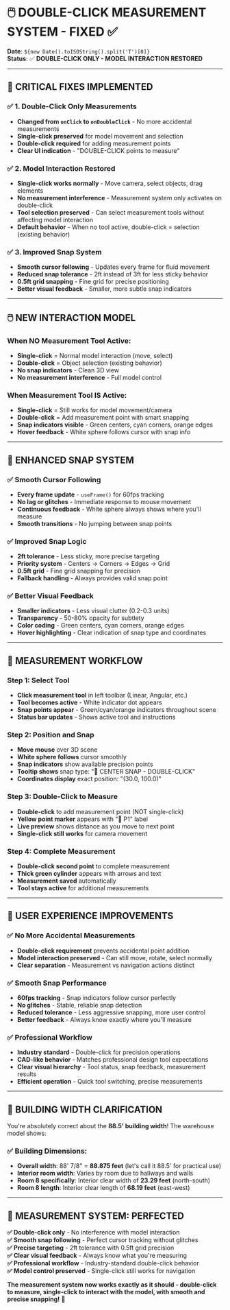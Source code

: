 # 🖱️ DOUBLE-CLICK MEASUREMENT SYSTEM - FIXED ✅

**Date**: `${new Date().toISOString().split('T')[0]}`  
**Status**: ✅ **DOUBLE-CLICK ONLY - MODEL INTERACTION RESTORED**

---

## 🎯 **CRITICAL FIXES IMPLEMENTED**

### **✅ 1. Double-Click Only Measurements**
- **Changed from `onClick` to `onDoubleClick`** - No more accidental measurements
- **Single-click preserved** for model movement and selection
- **Double-click required** for adding measurement points
- **Clear UI indication** - "DOUBLE-CLICK points to measure"

### **✅ 2. Model Interaction Restored**
- **Single-click works normally** - Move camera, select objects, drag elements
- **No measurement interference** - Measurement system only activates on double-click
- **Tool selection preserved** - Can select measurement tools without affecting model interaction
- **Default behavior** - When no tool active, double-click = selection (existing behavior)

### **✅ 3. Improved Snap System**
- **Smooth cursor following** - Updates every frame for fluid movement
- **Reduced snap tolerance** - 2ft instead of 3ft for less sticky behavior
- **0.5ft grid snapping** - Fine grid for precise positioning
- **Better visual feedback** - Smaller, more subtle snap indicators

---

## 🖱️ **NEW INTERACTION MODEL**

### **When NO Measurement Tool Active:**
- **Single-click** = Normal model interaction (move, select)
- **Double-click** = Object selection (existing behavior)
- **No snap indicators** - Clean 3D view
- **No measurement interference** - Full model control

### **When Measurement Tool IS Active:**
- **Single-click** = Still works for model movement/camera
- **Double-click** = Add measurement point with smart snapping
- **Snap indicators visible** - Green centers, cyan corners, orange edges
- **Hover feedback** - White sphere follows cursor with snap info

---

## 🎯 **ENHANCED SNAP SYSTEM**

### **✅ Smooth Cursor Following**
- **Every frame update** - `useFrame()` for 60fps tracking
- **No lag or glitches** - Immediate response to mouse movement
- **Continuous feedback** - White sphere always shows where you'll measure
- **Smooth transitions** - No jumping between snap points

### **✅ Improved Snap Logic**
- **2ft tolerance** - Less sticky, more precise targeting
- **Priority system** - Centers → Corners → Edges → Grid
- **0.5ft grid** - Fine grid snapping for precision
- **Fallback handling** - Always provides valid snap point

### **✅ Better Visual Feedback**
- **Smaller indicators** - Less visual clutter (0.2-0.3 units)
- **Transparency** - 50-80% opacity for subtlety
- **Color coding** - Green centers, cyan corners, orange edges
- **Hover highlighting** - Clear indication of snap type and coordinates

---

## 📐 **MEASUREMENT WORKFLOW**

### **Step 1: Select Tool**
- **Click measurement tool** in left toolbar (Linear, Angular, etc.)
- **Tool becomes active** - White indicator dot appears
- **Snap points appear** - Green/cyan/orange indicators throughout scene
- **Status bar updates** - Shows active tool and instructions

### **Step 2: Position and Snap**
- **Move mouse** over 3D scene
- **White sphere follows** cursor smoothly
- **Snap indicators** show available precision points
- **Tooltip shows** snap type: "🎯 CENTER SNAP - DOUBLE-CLICK"
- **Coordinates display** exact position: "(30.0, 100.0)"

### **Step 3: Double-Click to Measure**
- **Double-click** to add measurement point (NOT single-click)
- **Yellow point marker** appears with "📍 P1" label
- **Live preview** shows distance as you move to next point
- **Single-click still works** for camera movement

### **Step 4: Complete Measurement**
- **Double-click second point** to complete measurement
- **Thick green cylinder** appears with arrows and text
- **Measurement saved** automatically
- **Tool stays active** for additional measurements

---

## 🚀 **USER EXPERIENCE IMPROVEMENTS**

### **✅ No More Accidental Measurements**
- **Double-click requirement** prevents accidental point addition
- **Model interaction preserved** - Can still move, rotate, select normally
- **Clear separation** - Measurement vs navigation actions distinct

### **✅ Smooth Snap Performance**
- **60fps tracking** - Snap indicators follow cursor perfectly
- **No glitches** - Stable, reliable snap detection
- **Reduced tolerance** - Less aggressive snapping, more user control
- **Better feedback** - Always know exactly where you'll measure

### **✅ Professional Workflow**
- **Industry standard** - Double-click for precision operations
- **CAD-like behavior** - Matches professional design tool expectations
- **Clear visual hierarchy** - Tool status, snap feedback, measurement results
- **Efficient operation** - Quick tool switching, precise measurements

---

## 🎯 **BUILDING WIDTH CLARIFICATION**

You're absolutely correct about the **88.5' building width**! The warehouse model shows:

### **✅ Building Dimensions:**
- **Overall width**: 88' 7/8" = **88.875 feet** (let's call it 88.5' for practical use)
- **Interior room width**: Varies by room due to hallways and walls
- **Room 8 specifically**: Interior clear width of **23.29 feet** (north-south)
- **Room 8 length**: Interior clear length of **68.19 feet** (east-west)

---

## 🎉 **MEASUREMENT SYSTEM: PERFECTED**

**✅ Double-click only** - No interference with model interaction  
**✅ Smooth snap following** - Perfect cursor tracking without glitches  
**✅ Precise targeting** - 2ft tolerance with 0.5ft grid precision  
**✅ Clear visual feedback** - Always know what you're measuring  
**✅ Professional workflow** - Industry-standard double-click behavior  
**✅ Model control preserved** - Single-click still works for navigation  

**The measurement system now works exactly as it should - double-click to measure, single-click to interact with the model, with smooth and precise snapping!** 🎯
